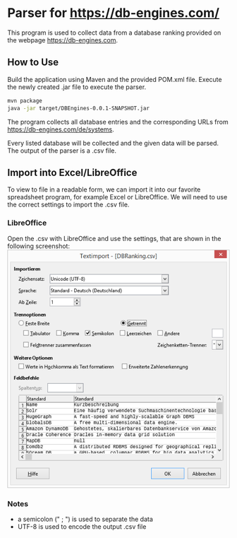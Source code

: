 # Parser for https://db-engines.com/

This program is used to collect data from a database ranking provided on the webpage https://db-engines.com.

## How to Use
Build the application using Maven and the provided POM.xml file. Execute the newly created .jar file to execute the parser.

``` bash
mvn package
java -jar target/DBEngines-0.0.1-SNAPSHOT.jar
```
The program collects all database entries and the corresponding URLs from https://db-engines.com/de/systems.

Every listed database will be collected and the given data will be parsed. The output of the parser is a .csv file.

## Import into Excel/LibreOffice

To view to file in a readable form, we can import it into our favorite spreadsheet program, for example Excel or LibreOffice.
We will need to use the correct settings to import the .csv file.

### LibreOffice

Open the .csv with LibreOffice and use the settings, that are shown in the following screenshot:
![Import into LibreOffice](./img/importLibreOffice.PNG "Import into LibreOffice")

### Notes
* a semicolon (" ; ") is used to separate the data
* UTF-8 is used to encode the output .csv file